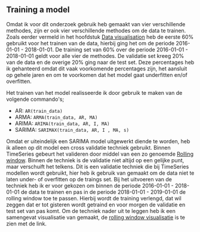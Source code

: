 ## Training a model

Omdat ik voor dit onderzoek gebruik heb gemaakt van vier verschillende methodes, zijn er ook vier verschillende methodes om de data te trainen.
Zoals eerder vermeld in het hoofdstuk [Data visualisation](https://github.com/Emir-Acikgoz-50/Minor-Data-Science/blob/main/Data%20Preprocessing%20hoofdstuk/Data%20Visualization.md) heb de eerste 60% gebruikt voor het trainen van de data, hierbij ging het om de periode 2016-01-01 - 2018-01-01.
De training set van 60% over de periode 2016-01-01 - 2018-01-01 geldt voor alle vier de methodes. De validatie set kreeg 20% van de data en de overige 20% ging naar de test set. Deze percentages heb ik gehanteerd omdat dit vaak voorkomende percentages zijn, het aansluit op gehele jaren en om te voorkomen dat het model gaat underfitten en/of overfitten.

Het trainen van het model realisseerde ik door gebruik te maken van de volgende commando's;

* AR: `AR(train_data)`
* ARMA: `ARMA(train_data, AR, MA)`
* ARIMA: `ARIMA(train_data, AR, I, MA)`
* SARIMA: `SARIMAX(train_data, AR, I , MA, s)`

Omdat er uiteindelijk een SARIMA model uitgewerkt diende te worden, heb ik alleen op dit model een cross validatie techniek gebruikt. Binnen TimeSeries gebeurt het valideren door middel van een zo genoemde [Rolling window](https://github.com/Emir-Acikgoz-50/Minor-Data-Science/blob/main/Notebook%20Bewijzen/Code%20rolling%20window.PNG). Binnen de techniek is de validatie niet altijd op een gelijke punt, maar verschuift het telkens. Dit is een validatie techniek die bij TimeSeries modellen wordt gebruikt, hier heb ik gebruik van gemaakt om de data niet te laten under- of overfitten op de traings set. Bij het uitvoeren van de techniek heb ik er voor gekozen om binnen de periode 2016-01-01 - 2018-01-01 de data te trainen en pas in de periode 2018-01-01 - 2019-01-01 de rolling window toe te passen. Hierbij wordt de training verlengd, dat wil zeggen dat er tot gisteren wordt getraind en voor morgen de validatie en test set van pas komt. Om de techniek nader uit te leggen heb ik een samengevat visualisatie van gemaakt, de [rolling window visualisatie](https://github.com/Emir-Acikgoz-50/Minor-Data-Science/blob/main/Notebook%20Bewijzen/rw%20vis%20goed%202.PNG) is te zien met de link.





